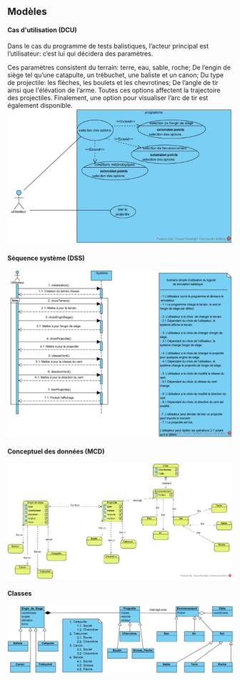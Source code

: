 ## Modèles

#### Cas d'utilisation (DCU)
Dans le cas du programme de tests balistiques, l’acteur principal est l’utilisateur: c’est lui qui décidera des paramètres.  

Ces paramètres consistent du terrain: terre, eau, sable, roche; De l’engin de siège tel qu’une catapulte, un trébuchet, une baliste et un canon; Du type de projectile: les flèches, les boulets et les chevrotines; De l’angle de tir ainsi que l'élévation de l’arme. Toutes ces options affectent la trajectoire des projectiles. Finalement, une option pour visualiser l’arc de tir est également disponible.  
![Diagramme de cas d'utilisation](Diagramme_de_cas_d'utilisation.png)

#### Séquence système (DSS)
![Diagramme de séquence système](Diagramme_de_séquence_système.png)

#### Conceptuel des données (MCD)
![Modèle conceptuel des données](Modèle_conceptuel_des_données.png)

#### Classes
![Diagramme de classes](Diagramme_de_classes.png)
